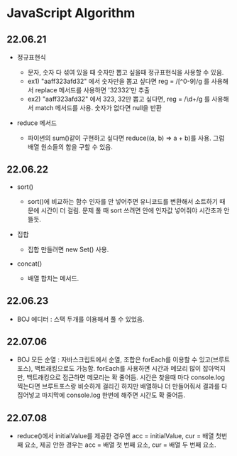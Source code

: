# JavaScript Algorithm 

## 22.06.21

- 정규표현식
    - 문자, 숫자 다 섞여 있을 때 숫자만 뽑고 싶을때 정규표현식을 사용할 수 있음.
    - ex1) "aaff323afd32" 에서 숫자만을 뽑고 싶다면 reg = /[^0-9]/g 를 사용해서 replace 메서드를 사용하면 '32332'만 추출
    - ex2) "aaff323afd32" 에서 323, 32만 뽑고 싶다면, reg = /\d+/g 를 사용해서 match 메서드를 사용. 숫자가 없다면 null을 반환

- reduce 메서드
    - 파이썬의 sum()같이 구현하고 싶다면 reduce((a, b) => a + b)를 사용. 그럼 배열 원소들의 합을 구할 수 있음.

## 22.06.22

- sort()
    - sort()에 비교하는 함수 인자를 안 넣어주면 유니코드를 변환해서 소트하기 때문에 시간이 더 걸림. 문제 풀 때 sort 쓰려면 안에 인자값 넣어줘야 시간초과 안 뜰듯.

- 집합
    - 집합 만들려면 new Set() 사용.

- concat()
    - 배열 합치는 메서드.

## 22.06.23

- BOJ 에디터 : 스택 두개를 이용해서 풀 수 있었음.

## 22.07.06

- BOJ 모든 순열 : 자바스크립트에서 순열, 조합은 forEach를 이용할 수 있고(브루트포스), 백트래킹으로도 가능함. forEach를 사용하면 시간과 메모리 많이 잡아먹지만, 백트래킹으로 접근하면 메모리는 확 줄어듬. 시간은 찾을때 마다 console.log 찍는다면 브루트포스랑 비슷하게 걸리긴 하지만 배열하나 더 만들어줘서 결과를 다 집어넣고 마지막에 console.log 한번에 해주면 시간도 확 줄어듬.

## 22.07.08

- reduce()에서 initialValue를 제공한 경우엔 acc = initialValue, cur = 배열 첫번째 요소, 제공 안한 경우는 acc = 배열 첫 번째 요소, cur = 배열 두 번째 요소.